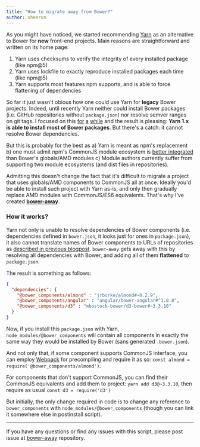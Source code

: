 ```yaml
---
title: "How to migrate away from Bower?"
author: sheerun
---
```


As you might have noticed, we started recommending [Yarn](https://yarnpkg.com) as an alternative to Bower for **new** front-end projects. Main reasons are straightforward and written on its home page:

1. Yarn uses checksums to verify the integrity of every installed package (like npm@5)
2. Yarn uses lockfile to exactly reproduce installed packages each time (like npm@5)
3. Yarn supports most features npm supports, and is able to force flattening of dependencies

So far it just wasn't obious how one could use Yarn for **legacy** Bower projects. Indeed, until recently Yarn neither could install Bower packages (i.e. GitHub repositories without `package.json`) nor resolve semver ranges on git tags. I focused on this [for](https://github.com/yarnpkg/yarn/pull/3624) [a](https://github.com/yarnpkg/yarn/pull/3701) [while](https://github.com/yarnpkg/yarn/pull/3855) and the result is pleasing: **Yarn 1.x is able to install most of Bower packages**. But there's a catch: it cannot resolve Bower dependencies.

But this is probably for the best as a) Yarn is meant as npm's replacement b) one must admit npm's CommonJS module ecosystem is [better integrated](https://medium.com/@trek/last-week-i-had-a-small-meltdown-on-twitter-about-npms-future-plans-around-front-end-packaging-b424dd8d367a) than Bower's globals/AMD modules c) Module authors currently suffer from supporting two module ecosystems (and dist files in repositories).

Admitting this doesn't change the fact that it's difficult to migrate a project that uses globals/AMD components to CommonJS all at once. Ideally you'd be able to install such project with Yarn as-is, and only then gradually replace AMD modules with CommonJS/ES6 equivalents. That's why I've created [**bower-away**](https://github.com/sheerun/bower-away).

### How it works?

Yarn not only is unable to resolve dependencies of Bower components (i.e. dependencies defined in `bower.json`, it looks just for ones in `package.json`), it also cannot translate names of Bower components to URLs of repositories as [described in previous blogpost](https://bower.io/blog/2017/how-to-drop-bower-support/#why-step-4). `bower-away` gets away with this by resolving all dependencies with Bower, and adding all of them **flattened** to `package.json`.

The result is something as follows:

```json
{
  "dependencies": {
    "@bower_components/almond" : "jrburke/almond#~0.2.9",
    "@bower_components/angular" : "angular/bower-angular#^1.0.8",
    "@bower_components/d3" : "mbostock-bower/d3-bower#~3.3.10"
  }
}
```

Now, if you install this `package.json` with Yarn, `node_modules/@bower_components` will contain all components in exactly the same way they would be installed by Bower (sans generated `.bower.json`).

And not only that, if some component supports CommonJS interface, you can employ [Webpack](https://webpack.js.org/) for precompiling and require it as so: `const almond = require('@bower_components/almond')`.

For components that don't support CommonJS, you can find their CommonJS equivalents and add them to project: `yarn add d3@~3.3.10`, then require as usual `const d3 = require('d3')`

But initially, the only change required in code is to change any reference to `bower_components` with `node_modules/@bower_components` (though you can link it somewhere else in postinstall script).

---

If you have any questions or find any issues with this script, please post issue at [bower-away](https://github.com/sheerun/bower-away) repository.
